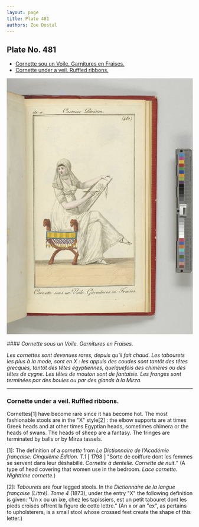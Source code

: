 ```yaml
---
layout: page
title: Plate 481
authors: Zoe Dostal
---
```


## Plate No. 481
* [Cornette sou un Voile. Garnitures en Fraises.](#french)
* [Cornette under a veil. Ruffled ribbons.](#english) 

![Plate 481](https://github.com/azd2103/Plates/blob/master/CP%20481%20An%2011%20Morgan.jpg?raw=true)

*#### Cornette sous un Voile. Garnitures en Fraises.* <a id="french"></a>

*Les cornettes sont devenues rares, depuis qu'il fait chaud. Les tabourets les plus à la mode, sont en X : les appuis des coudes sont tantôt des têtes grecques, tantôt des têtes égyptiennes, quelquefois des chimères ou des têtes de cygne. Les têtes de mouton sont de fantaisie. Les franges sont terminées par des boules ou par des glands à la Mirza.*

---

### Cornette under a veil. Ruffled ribbons.  <a id="english"></a>

Cornettes[1] have become rare since it has become hot. The most fashionable stools are in the "X" style[2] : the elbow supports are at times Greek heads and at other times Egyptian heads, sometimes chimera or the heads of swans. The heads of sheep are a fantasy. The fringes are terminated by balls or by Mirza tassels.

[1]: The definition of a *cornette* from *Le Dictionnaire de l'Académie française. Cinquième Édition. T.1* [ 1798 ] "Sorte de coiffure dont les femmes se servent dans leur déshabillé. *Cornette à dentelle. Cornette de nuit.*" (A type of head covering that women use in the bedroom. *Lace cornette. Nighttime cornette.*) 

[2]: *Tabourets* are four legged stools. In the *Dictionnaire de la langue française (Littré). Tome 4* (1873), under the entry "X" the following definition is given: "Un x ou un ixe, chez les tapissiers, est un petit tabouret dont les pieds croisés offrent la figure de cette lettre." (An x or an "ex", as pertains to upholsterers, is a small stool whose crossed feet create the shape of this letter.)


